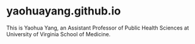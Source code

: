# yaohuayang.github.io
This is Yaohua Yang, an Assistant Professor of Public Health Sciences at University of Virginia School of Medicine.

